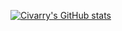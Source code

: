 [![Civarry's GitHub stats](https://github-readme-stats.vercel.app/api/top-langs?username=civarry&hide=html&theme=merko&show_icons=true&layout=compact&langs_count=10&card_width=1000)](https://github.com/civarry/)

<!---
civarry/civarry is a ✨ special ✨ repository because its `README.md` (this file) appears on your GitHub profile.
You can click the Preview link to take a look at your changes.
--->
